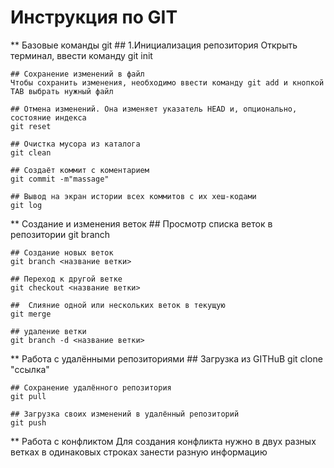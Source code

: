# Инструкция по GIT
** Базовые команды git
	## 1.Инициализация репозитория 
	Открыть терминал, ввести команду git init
	
    ## Сохранение изменений в файл
	Чтобы сохранить изменения, необходимо ввести команду git add и кнопкой TAB выбрать нужный файл
	
    ## Отмена изменений. Она изменяет указатель HEAD и, опционально, состояние индекса
	git reset
	
    ## Очистка мусора из каталога
	git clean
	
    ## Создаёт коммит с коментарием
	git commit -m"massage" 
	
    ## Вывод на экран истории всех коммитов с их хеш-кодами
	git log
** Создание и изменения веток
    ## Просмотр списка веток в репозитории
    git branch
	
    ## Создание новых веток
	git branch <название ветки>
	
    ## Переход к другой ветке
	git checkout <название ветки>
	
    ##  Слияние одной или нескольких веток в текущую
	git merge
	
    ## удаление ветки
	git branch -d <название ветки>
** Работа с удалёнными репозиториями
	## Загрузка из GITHuB
	git clone "ссылка"
    
    ## Сохранение удалённого репозитория
	git pull
	
    ## Загрузка своих изменений в удалённый репозиторий
	git push
** Работа с конфликтом
    Для создания конфликта нужно в двух разных ветках в одинаковых строках занести разную информацию